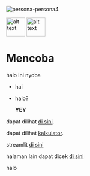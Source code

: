 ![persona-persona4](https://github.com/ardinadnn/coba/assets/87525325/279e0d61-2aa1-42b2-8b91-ed24428a9a5d)

 <img src="https://github.com/ardinadnn/coba/assets/87525325/279e0d61-2aa1-42b2-8b91-ed24428a9a5d" alt="alt text" width="50" height="whatever">
<img src="coba/stiker2.jpg"" alt="alt text" width="50" height="whatever">

# Mencoba
halo ini nyoba

- hai
- halo?

  **YEY**

  
dapat dilihat [di sini](https://drive.google.com/drive/folders/1KRN99vy-5mSLKYYqaezAN6iRh3qdN9Dq?usp=sharing).

dapat dilihat [kalkulator]([cobaFolder]).

streamlit [di sini](https://ardinadnn-bikesharing.streamlit.app/)

halaman lain dapat dicek [di sini](halamanlain.md)


halo
